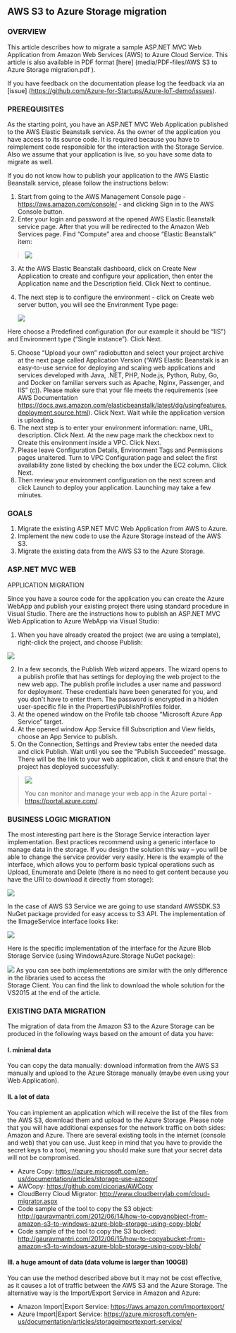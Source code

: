 ## AWS S3 to Azure Storage migration

### OVERVIEW
This article describes how to migrate a sample ASP.NET MVC Web Application from Amazon Web Services (AWS) to Azure Cloud Service.   This article is also available in PDF format [here] (media/PDF-files/AWS S3 to Azure Storage migration.pdf ).

If you have feedback on the documentation please log the feedback via an [issue] (https://github.com/Azure-for-Startups/Azure-IoT-demo/issues).

### PREREQUISITES
As the starting point, you have an ASP.NET MVC Web Application published to the AWS Elastic Beanstalk service. As the owner of the application you have access to its source code. It is required because you have to reimplement code responsible for the interaction with the Storage Service. Also we assume that your application is live, so you have some data to migrate as well.  

If you do not know how to publish your application to the AWS Elastic Beanstalk service, please follow the instructions below:  

1.	Start from going to the AWS Management Console page - https://aws.amazon.com/console/ - and clicking Sign in to the AWS Console button.  
2.	Enter your login and password at the opened AWS Elastic Beanstalk service page. After that you will be redirected to the Amazon Web Services page. Find “Compute” area and choose “Elastic Beanstalk” item:  

> ![](media/03/image1.png)

3.	At the AWS Elastic Beanstalk dashboard, click on Create New Application to create and configure your application, then enter the Application name and the Description field. Click Next to continue.  
4.	The next step is to configure the environment - click on Create web server button, you will see the Environment Type page:  

    ![](media/03/image2.png)

Here choose a Predefined configuration (for our example it should be “IIS”) and Environment type (“Single instance”).  Click Next.  

5.	Choose “Upload your own” radiobutton and select your project archive at the next page called Application Version (“AWS Elastic Beanstalk is an easy-to-use service for deploying and scaling web applications and services developed with Java, .NET, PHP, Node.js, Python, Ruby, Go, and Docker on familiar servers such as Apache, Nginx, Passenger, and IIS” (c)). Please make sure that your file meets the requirements (see AWS Documentation https://docs.aws.amazon.com/elasticbeanstalk/latest/dg/usingfeatures.deployment.source.html). Click Next. Wait while the application version is uploading.  
6.	The next step is to enter your environment information: name, URL, description. Click Next. At the new page mark the checkbox next to Create this environment inside a VPC. Click Next.  
7.	Please leave Configuration Details, Environment Tags and Permissions pages unaltered. Turn to VPC  Configuration page and select the first availability zone listed by checking the box under the EC2 column. Click Next.  
8.	Then review your environment configuration on the next screen and click Launch to deploy your application. Launching may take a few minutes.  

### GOALS

1.	Migrate the existing ASP.NET MVC Web Application from AWS to Azure.  
2.	Implement the new code to use the Azure Storage instead of the AWS S3.  
3.	Migrate the existing data from the AWS S3 to the Azure Storage.  


### <span id="h.93o5irehy010" class="anchor"></span>ASP.NET MVC WEB
APPLICATION MIGRATION

Since you have a source code for the application you can create the Azure WebApp and publish your existing project there using standard procedure in Visual Studio. There are the instructions how to publish an ASP.NET MVC Web Application to Azure WebApp via Visual Studio:  
1.	When you have already created the project (we are using a template), right-click the project, and choose Publish:  

![](media/03/image3.png)

2.	In a few seconds, the Publish Web wizard appears. The wizard opens to a publish profile that has settings for deploying the web project to the new web app. The publish profile includes a user name and password for deployment. These credentials have been generated for you, and you don't have to enter them. The password is encrypted in a hidden user-specific file in the Properties\PublishProfiles folder.  
3.	At the opened window on the Profile tab choose “Microsoft Azure App Service” target.  
4.	At the opened window App Service fill Subscription and View fields, choose an App Service to publish.  
5.	On the Connection, Settings and Preview tabs enter the needed data and click Publish. Wait until you see the “Publish Succeeded” message. There will be the link to your web application, click it and ensure that the project has deployed successfully:  

> ![](media/03/image4.png)
>
> You can monitor and manage your web app in the Azure portal -
> <https://portal.azure.com/>.

### BUSINESS LOGIC MIGRATION

The most interesting part here is the Storage Service interaction layer implementation. Best practices recommend using a generic interface to manage data in the storage. If you design the solution this way – you will be able to change the service provider very easily. Here is the example of the interface, which allows you to perform basic typical operations such as Upload, Enumerate and Delete (there is no need to get content because you have the URI to download it directly from storage):  

![](media/03/image5.png)

In the case of AWS S3 Service we are going to use standard AWSSDK.S3 NuGet package provided for easy access to S3 API.  The implementation of the IImageService interface looks like:  

![](media/03/image6.png)

Here is the specific implementation of the interface for the Azure Blob Storage Service (using WindowsAzure.Storage NuGet package):  

![](media/03/image7.png)
As you can see both implementations are similar with the only difference in the libraries used to access the  
Storage Client. You can find the link to download the whole solution for the VS2015 at the end of the article.  

<span id="h.x5u0l8hx0kbh" class="anchor"></span>

### EXISTING DATA MIGRATION

The migration of data from the Amazon S3 to the Azure Storage can be produced in the following ways based on the amount of data you have:  

#### I.  <span id="h.c55s194743ak" class="anchor"></span>minimal data

You can copy the data manually: download information from the AWS S3 manually and upload to the Azure Storage manually (maybe even using your Web Application).  

#### II.  <span id="h.e41rhmx0vnl9" class="anchor"></span>a lot of data
You can implement an application which will receive the list of the files from the AWS S3, download them and upload to the Azure Storage. Please note that you will have additional expenses for the network traffic on both sides: Amazon and Azure. There are several existing tools in the internet (console and web) that you can use. Just keep in mind that you have to provide the secret keys to a tool, meaning you should make sure that your secret data will not be compromised.  

- Azure Copy: https://azure.microsoft.com/en-us/documentation/articles/storage-use-azcopy/  
- AWCopy: https://github.com/cicorias/AWCopy  
- CloudBerry Cloud Migrator: http://www.cloudberrylab.com/cloud-migrator.aspx  
- Code sample of the tool to copy the S3 object: http://gauravmantri.com/2012/06/14/how-to-copyanobject-from-amazon-s3-to-windows-azure-blob-storage-using-copy-blob/  
- Code sample of the tool to copy the S3 bucked: http://gauravmantri.com/2012/06/15/how-to-copyabucket-from-amazon-s3-to-windows-azure-blob-storage-using-copy-blob/  

#### III.  a huge amount of data (data volume is larger than 100GB)
You can use the method described above but it may not be cost effective, as it causes a lot of traffic between the AWS S3 and the Azure Storage. The alternative way is the Import/Export Service in Amazon and Azure:  

- Amazon Import|Export Service: https://aws.amazon.com/importexport/  
- Azure Import|Export Service: https://azure.microsoft.com/en-us/documentation/articles/storageimportexport-service/  

